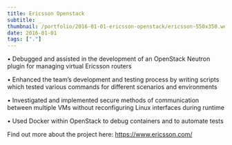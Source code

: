 ```yaml
---
title: Ericsson Openstack
subtitle: _
thumbnail: /portfolio/2016-01-01-ericsson-openstack/ericsson-550x350.webp
date: 2016-01-01
tags: ["."]
---
```


•	Debugged and assisted in the development of an OpenStack Neutron plugin for managing virtual Ericsson routers

•	Enhanced the team’s development and testing process by writing scripts which tested various commands for different scenarios and environments

•	Investigated and implemented secure methods of communication between multiple VMs without reconfiguring Linux interfaces during runtime

•	Used Docker within OpenStack to debug containers and to automate tests 

Find out more about the project here: <a href="https://www.ericsson.com/ourportfolio/products/virtual-router?nav=productcategory004">https://www.ericsson.com/</a>

